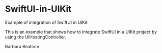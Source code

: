 # SwiftUI-in-UIKit
Example of integration of SwiftUI in UIKit

This is an example that shows how to integrate SwiftUI in a UIKit project by using the UIHostingController. 

Barbara Beatrice
